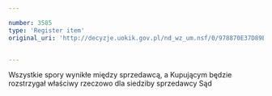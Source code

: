 ```yaml
---

number: 3585
type: 'Register item'
original_uri: 'http://decyzje.uokik.gov.pl/nd_wz_um.nsf/0/978870E37D89ECF0C1257A55002CAA9B?OpenDocument'


---
```


Wszystkie spory wynikłe między sprzedawcą, a Kupującym będzie rozstrzygał właściwy rzeczowo dla siedziby sprzedawcy Sąd
